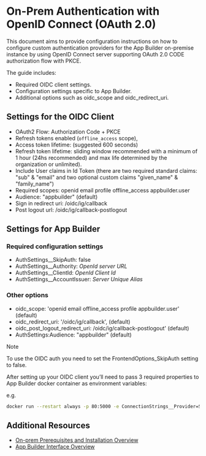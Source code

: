 # On-Prem Authentication with OpenID Connect (OAuth 2.0)

This document aims to provide configuration instructions on how to configure custom authentication providers for the App Builder on-premise instance by using OpenID Connect server supporting OAuth 2.0 CODE authorization flow with PKCE.

The guide includes:

- Required OIDC client settings.
- Configuration settings specific to App Builder.
- Additional options such as oidc_scope and oidc_redirect_uri.

## Settings for the OIDC Client

- OAuth2 Flow: Authorization Code + PKCE
- Refresh tokens enabled (`offline_access` scope),
- Access token lifetime: (suggested 600 seconds)
- Refresh token lifetime: sliding window recommended with a minimum of 1 hour (24hs recommended) and max life determined by the organization or unlimited).
- Include User claims in Id Token (there are two required standard claims: "sub" & "email" and two optional custom claims "given_name" & "family_name")
- Required scopes: openid email profile offline_access appbuilder.user
- Audience: "appbuilder" (default)
- Sign in redirect uri: <app builder host>/oidc/ig/callback
- Post logout url: <app builder host>/oidc/ig/callback-postlogout

## Settings for App Builder

### Required configuration settings
- AuthSettings__SkipAuth: false
- AuthSettings__Authority: _OpenId server URL_
- AuthSettings__ClientId: _OpenId Client Id_
- AuthSettings__AccountIssuer: _Server Unique Alias_

### Other options
- oidc_scope: 'openid email offline_access profile appbuilder.user' (default)
- oidc_redirect_uri: '/oidc/ig/callback', (default)
- oidc_post_logout_redirect_uri: /oidc/ig/callback-postlogout' (default)
- AuthSettings:Audience: "appbuilder" (default)

> [!NOTE]
> To use the OIDC auth you need to set the FrontendOptions_SkipAuth setting to false.

After setting up your OIDC client you’ll need to pass 3 required properties to App Builder docker container as environment variables:

e.g.
```sh
docker run --restart always -p 80:5000 -e ConnectionStrings__Provider=SqlServer -e "ConnectionStrings:...." -e AuthSettings__SkipAuth=false -e AuthSettings__Authority="https://my-auth-server.example.com" -e AuthSettings__ClientId="1234-4657-00" -e AuthSettings__AccountIssuer="MyAuth" -v "C:\ProgramData\Infragistics\Appbuilder\logs:/appbuilder/logs" -v "C:\ProgramData\Infragistics\Appbuilder\storage:/appbuilder/storage" --name appbuilder appbuilder:1.0
```

## Additional Resources
<div class="divider--half"></div>

* [On-prem Prerequisites and Installation Overview](../on-prem-prerequisites-and-installation.md)
* [App Builder Interface Overview](../interface-overview.md)